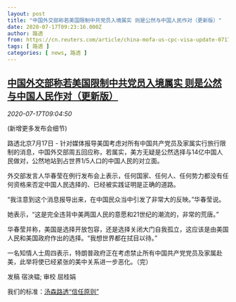 ```yaml
---
layout: post
title: "中国外交部称若美国限制中共党员入境属实 则是公然与中国人民作对（更新版）"
date: 2020-07-17T09:23:16.000Z
author: 路透
from: https://cn.reuters.com/article/china-mofa-us-cpc-visa-update-0717-idCNKCS24I122
tags: [ 路透 ]
categories: [ news, 路透 ]
---
```

<!--1594977796000-->
[中国外交部称若美国限制中共党员入境属实 则是公然与中国人民作对（更新版）](https://cn.reuters.com/article/china-mofa-us-cpc-visa-update-0717-idCNKCS24I122)
------

<div>
<div><i>2020-07-17T09:04:50</i></div><div class="StandardArticleBody_body"><p> (新增更多发布会细节) </p><p>路透北京7月17日 - 针对媒体报导美国考虑对所有中国共产党员及家属实行旅行限制的消息，中国外交部周五回应称，若属实，美方无疑是公然选择与14亿中国人民做对，公然地站到占世界1/5人口的中国人民的对立面。 </p><p>外交部发言人华春莹在例行发布会上表示，任何国家、任何人、任何势力都没有任何资格来否定中国人民选择的、已经被实践证明是正确的道路。 </p><p>“我注意到这个消息报导出来，在中国民众当中引发了非常大的反映。”华春莹说。 </p><p>她表示，“这是完全违背中美两国人民的意愿和21世纪的潮流的，非常的荒唐。” </p><p>华春莹并称，美国是选择开放包容，还是选择关闭大门自我孤立，这应该是由美国人民和美国政府作出的选择。“我想世界都在拭目以待。” </p><p>一名知情人士周四表示，特朗普政府正在考虑禁止所有中国共产党党员及家属赴美，此举将使已经紧张的美中关系进一步恶化。（完）  </p><div class="Attribution_container"><div class="Attribution_attribution"><p class="Attribution_content">发稿 宿泱韫; 审校 屈桂娟 </p></div></div><div class="StandardArticleBody_trustBadgeContainer"><span class="StandardArticleBody_trustBadgeTitle">我们的标准：</span><span class="trustBadgeUrl"><a href="https://www.thomsonreuters.cn/content/dam/openweb/documents/pdf/china/brochures/about-us-1.pdf">汤森路透“信任原则”</a></span></div></div>
</div>
